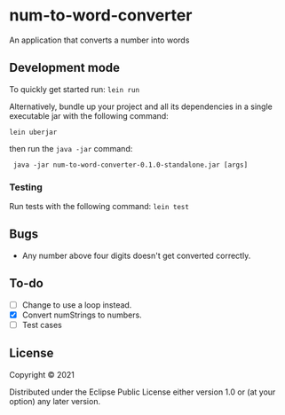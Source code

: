 # num-to-word-converter

An application that converts a number into words

## Development mode
To quickly get started run:
`lein run`

Alternatively, bundle up your project and all its dependencies in a single executable jar  with the following command:

`lein uberjar`

then run the `java -jar` command:
```
 java -jar num-to-word-converter-0.1.0-standalone.jar [args]
```

### Testing 
Run tests with the following command:
`lein test`

## Bugs
- Any number above four digits doesn't get converted correctly.

## To-do
- [ ] Change to use a loop instead.
- [x] Convert numStrings to numbers.
- [ ] Test cases

## License
Copyright © 2021

Distributed under the Eclipse Public License either version 1.0 or (at
your option) any later version.
